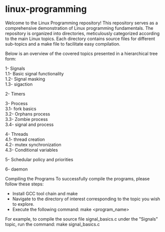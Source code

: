 # linux-programming
Welcome to the Linux Programming repository! This repository serves as a comprehensive demonstration of Linux programming fundamentals. The repository is organized into directories, meticulously categorized according to the main Linux topics. Each directory contains source files for different sub-topics and a make file to facilitate easy compilation.

Below is an overview of the covered topics presented in a hierarchical tree form:

1- Signals                                                                                 
         1.1- Basic signal functionality                                                   
         1.2- Signal masking                                                               
         1.3- sigaction   
                                                                          
2- Timers
         
3- Process                                                                         
          3.1- fork basics                                                         
          3.2- Orphans process                                                     
          3.3- Zombie process                                                      
          3.4- signal and process 

4- Threads                                                                                
          4.1- thread creation                                                            
          4.2- mutex synchronization                                                       
          4.3- Conditional variables                                                       

5- Schedular policy and priorities                      

6- daemon                                                                                                     


          

Compiling the Programs
To successfully compile the programs, please follow these steps:

- Install GCC tool chain and make 
- Navigate to the directory of interest corresponding to the topic you wish to explore.
- Execute the following command: make <program_name>

For example, to compile the source file signal_basics.c under the "Signals" topic, run the command: make signal_basics.c
